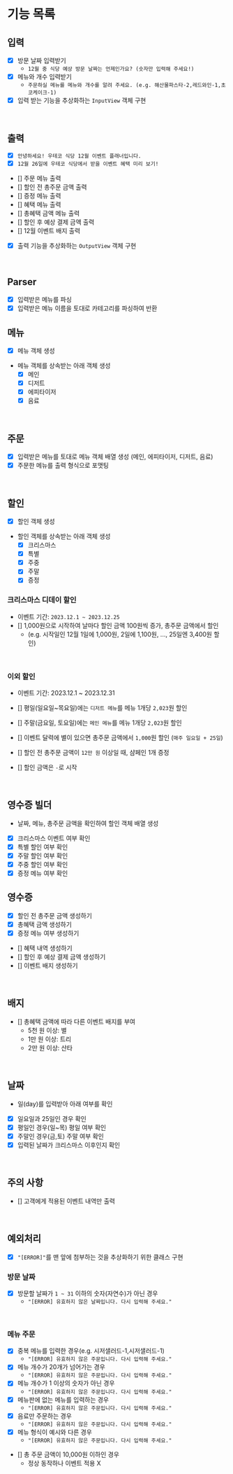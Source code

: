 # 기능 목록

## 입력

- [x] 방문 날짜 입력받기
  - `12월 중 식당 예상 방문 날짜는 언제인가요? (숫자만 입력해 주세요!)`
- [x] 메뉴와 개수 입력받기
  - `주문하실 메뉴를 메뉴와 개수를 알려 주세요. (e.g. 해산물파스타-2,레드와인-1,초코케이크-1)`
- [x] 입력 받는 기능을 추상화하는 `InputView` 객체 구현

<br/>

## 출력

- [x] `안녕하세요! 우테코 식당 12월 이벤트 플래너입니다.`
- [x] `12월 26일에 우테코 식당에서 받을 이벤트 혜택 미리 보기!`
- [] 주문 메뉴 출력
- [] 할인 전 총주문 금액 출력
- [] 증정 메뉴 출력
- [] 혜택 메뉴 출력
- [] 총혜택 금액 메뉴 출력
- [] 할인 후 예상 결제 금액 출력
- [] 12월 이벤트 배지 출력
- [x] 출력 기능을 추상화하는 `OutputView` 객체 구현

<br/>

## Parser

- [x] 입력받은 메뉴를 파싱
- [x] 입력받은 메뉴 이름을 토대로 카테고리를 파싱하여 반환

## 메뉴

- [x] 메뉴 객체 생성
- 메뉴 객체를 상속받는 아래 객체 생성
  - [x] 메인
  - [x] 디저트
  - [x] 에피타이저
  - [x] 음료

<br/>

## 주문

- [x] 입력받은 메뉴를 토대로 메뉴 객체 배열 생성 (메인, 에피타이저, 디저트, 음료)
- [x] 주문한 메뉴를 출력 형식으로 포맷팅

<br/>

## 할인

- [x] 할인 객체 생성
- 할인 객체를 상속받는 아래 객체 생성
  - [x] 크리스마스
  - [x] 특별
  - [x] 주중
  - [x] 주말
  - [x] 증정

### 크리스마스 디데이 할인

- 이벤트 기간: `2023.12.1 ~ 2023.12.25`
- [] 1,000원으로 시작하여 날마다 할인 금액 100원씩 증가, 총주문 금액에서 할인
  - (e.g. 시작일인 12월 1일에 1,000원, 2일에 1,100원, ..., 25일엔 3,400원 할인)

<br/>

### 이외 할인

- 이벤트 기간: 2023.12.1 ~ 2023.12.31

- [] 평일(일요일~목요일)에는 `디저트 메뉴`를 메뉴 1개당 `2,023`원 할인
- [] 주말(금요일, 토요일)에는 `메인 메뉴`를 메뉴 1개당 `2,023`원 할인
- [] 이벤트 달력에 별이 있으면 총주문 금액에서 `1,000`원 할인 (`매주 일요일 + 25일`)
- [] 할인 전 총주문 금액이 `12만 원` 이상일 때, 샴페인 1개 증정
- [] 할인 금액은 `-`로 시작

<br/>

## 영수증 빌더

- 날짜, 메뉴, 총주문 금액을 확인하여 할인 객체 배열 생성
- [x] 크리스마스 이벤트 여부 확인
- [x] 특별 할인 여부 확인
- [x] 주말 할인 여부 확인
- [x] 주중 할인 여부 확인
- [x] 증정 메뉴 여부 확인

## 영수증

- [x] 할인 전 총주문 금액 생성하기
- [x] 총혜택 금액 생성하기
- [x] 증정 메뉴 여부 생성하기
- [] 혜택 내역 생성하기
- [] 할인 후 예상 결제 금액 생성하기
- [] 이벤트 배지 생성하기

<br/>

## 배지

- [] 총혜택 금액에 따라 다른 이벤트 배지를 부여
  - 5천 원 이상: 별
  - 1만 원 이상: 트리
  - 2만 원 이상: 산타

<br/>

## 날짜

- 일(day)를 입력받아 아래 여부를 확인
- [x] 일요일과 25일인 경우 확인
- [x] 평일인 경우(일~목) 평일 여부 확인
- [x] 주말인 경우(금,토) 주말 여부 확인
- [x] 입력된 날짜가 크리스마스 이후인지 확인

<br/>

## 주의 사항

- [] 고객에게 적용된 이벤트 내역만 출력

<br/>

## 예외처리

- [x] `"[ERROR]"`를 맨 앞에 첨부하는 것을 추상화하기 위한 클래스 구현

### 방문 날짜

- [x] 방문할 날짜가 `1 ~ 31` 이하의 숫자(자연수)가 아닌 경우
  - `"[ERROR] 유효하지 않은 날짜입니다. 다시 입력해 주세요."`

<br/>

### 메뉴 주문

- [x] 중복 메뉴를 입력한 경우(e.g. 시저샐러드-1,시저샐러드-1)
  - `"[ERROR] 유효하지 않은 주문입니다. 다시 입력해 주세요."`
- [x] 메뉴 개수가 20개가 넘어가는 경우
  - `"[ERROR] 유효하지 않은 주문입니다. 다시 입력해 주세요."`
- [x] 메뉴 개수가 1 이상의 숫자가 아닌 경우
  - `"[ERROR] 유효하지 않은 주문입니다. 다시 입력해 주세요."`
- [x] 메뉴판에 없는 메뉴를 입력하는 경우
  - `"[ERROR] 유효하지 않은 주문입니다. 다시 입력해 주세요."`
- [x] 음료만 주문하는 경우
  - `"[ERROR] 유효하지 않은 주문입니다. 다시 입력해 주세요."`
- [x] 메뉴 형식이 예시와 다른 경우
  - `"[ERROR] 유효하지 않은 주문입니다. 다시 입력해 주세요."`
- [] 총 주문 금액이 10,000원 이하인 경우
  - 정상 동작하나 이벤트 적용 X
